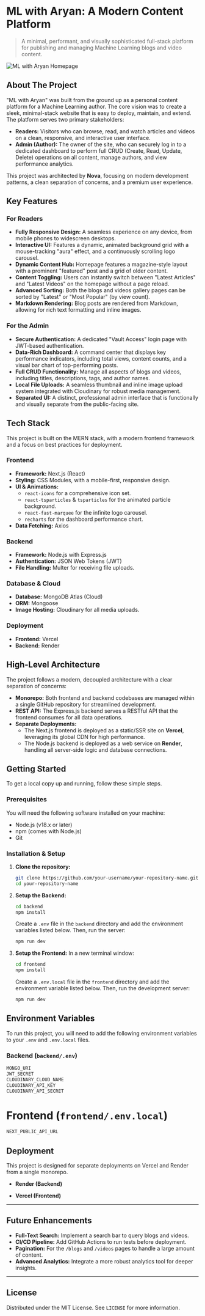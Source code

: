 # ML with Aryan: A Modern Content Platform

> A minimal, performant, and visually sophisticated full-stack platform for publishing and managing Machine Learning blogs and video content.

![ML with Aryan Homepage](https://res.cloudinary.com/dxghlnzxg/image/upload/v1761121043/Screenshot_2025-10-22_at_1.45.54_PM_t7qbe7.png) 


## About The Project

"ML with Aryan" was built from the ground up as a personal content platform for a Machine Learning author. The core vision was to create a sleek, minimal-stack website that is easy to deploy, maintain, and extend. The platform serves two primary stakeholders:

*   **Readers:** Visitors who can browse, read, and watch articles and videos on a clean, responsive, and interactive user interface.
*   **Admin (Author):** The owner of the site, who can securely log in to a dedicated dashboard to perform full CRUD (Create, Read, Update, Delete) operations on all content, manage authors, and view performance analytics.

This project was architected by **Nova**, focusing on modern development patterns, a clean separation of concerns, and a premium user experience.

## Key Features

### For Readers
*   **Fully Responsive Design:** A seamless experience on any device, from mobile phones to widescreen desktops.
*   **Interactive UI:** Features a dynamic, animated background grid with a mouse-tracking "aura" effect, and a continuously scrolling logo carousel.
*   **Dynamic Content Hub:** Homepage features a magazine-style layout with a prominent "featured" post and a grid of older content.
*   **Content Toggling:** Users can instantly switch between "Latest Articles" and "Latest Videos" on the homepage without a page reload.
*   **Advanced Sorting:** Both the blogs and videos gallery pages can be sorted by "Latest" or "Most Popular" (by view count).
*   **Markdown Rendering:** Blog posts are rendered from Markdown, allowing for rich text formatting and inline images.

### For the Admin
*   **Secure Authentication:** A dedicated "Vault Access" login page with JWT-based authentication.
*   **Data-Rich Dashboard:** A command center that displays key performance indicators, including total views, content counts, and a visual bar chart of top-performing posts.
*   **Full CRUD Functionality:** Manage all aspects of blogs and videos, including titles, descriptions, tags, and author names.
*   **Local File Uploads:** A seamless thumbnail and inline image upload system integrated with Cloudinary for robust media management.
*   **Separated UI:** A distinct, professional admin interface that is functionally and visually separate from the public-facing site.

## Tech Stack

This project is built on the MERN stack, with a modern frontend framework and a focus on best practices for deployment.

### Frontend
*   **Framework:** Next.js (React)
*   **Styling:** CSS Modules, with a mobile-first, responsive design.
*   **UI & Animations:**
    *   `react-icons` for a comprehensive icon set.
    *   `react-tsparticles` & `tsparticles` for the animated particle background.
    *   `react-fast-marquee` for the infinite logo carousel.
    *   `recharts` for the dashboard performance chart.
*   **Data Fetching:** Axios

### Backend
*   **Framework:** Node.js with Express.js
*   **Authentication:** JSON Web Tokens (JWT)
*   **File Handling:** Multer for receiving file uploads.

### Database & Cloud
*   **Database:** MongoDB Atlas (Cloud)
*   **ORM:** Mongoose
*   **Image Hosting:** Cloudinary for all media uploads.

### Deployment
*   **Frontend:** Vercel
*   **Backend:** Render

## High-Level Architecture

The project follows a modern, decoupled architecture with a clear separation of concerns:

*   **Monorepo:** Both frontend and backend codebases are managed within a single GitHub repository for streamlined development.
*   **REST API:** The Express.js backend serves a RESTful API that the frontend consumes for all data operations.
*   **Separate Deployments:**
    *   The Next.js frontend is deployed as a static/SSR site on **Vercel**, leveraging its global CDN for high performance.
    *   The Node.js backend is deployed as a web service on **Render**, handling all server-side logic and database connections.

## Getting Started

To get a local copy up and running, follow these simple steps.

### Prerequisites

You will need the following software installed on your machine:
*   Node.js (v18.x or later)
*   npm (comes with Node.js)
*   Git

### Installation & Setup

1.  **Clone the repository:**
    ```sh
    git clone https://github.com/your-username/your-repository-name.git
    cd your-repository-name
    ```

2.  **Setup the Backend:**
    ```sh
    cd backend
    npm install
    ```
    Create a `.env` file in the `backend` directory and add the environment variables listed below. Then, run the server:
    ```sh
    npm run dev
    ```

3.  **Setup the Frontend:**
    In a new terminal window:
    ```sh
    cd frontend
    npm install
    ```
    Create a `.env.local` file in the `frontend` directory and add the environment variable listed below. Then, run the development server:
    ```sh
    npm run dev
    ```

## Environment Variables

To run this project, you will need to add the following environment variables to your `.env` and `.env.local` files.

### Backend (`backend/.env`)

```sh
MONGO_URI
JWT_SECRET
CLOUDINARY_CLOUD_NAME
CLOUDINARY_API_KEY
CLOUDINARY_API_SECRET
```

# Frontend (`frontend/.env.local`)

```sh
NEXT_PUBLIC_API_URL
```

## Deployment

This project is designed for separate deployments on Vercel and Render from a single monorepo.

- **Render (Backend)**

- **Vercel (Frontend)**

---

## Future Enhancements

- **Full-Text Search:** Implement a search bar to query blogs and videos.  
- **CI/CD Pipeline:** Add GitHub Actions to run tests before deployment.  
- **Pagination:** For the `/blogs` and `/videos` pages to handle a large amount of content.  
- **Advanced Analytics:** Integrate a more robust analytics tool for deeper insights.

---

## License

Distributed under the MIT License. See `LICENSE` for more information.
